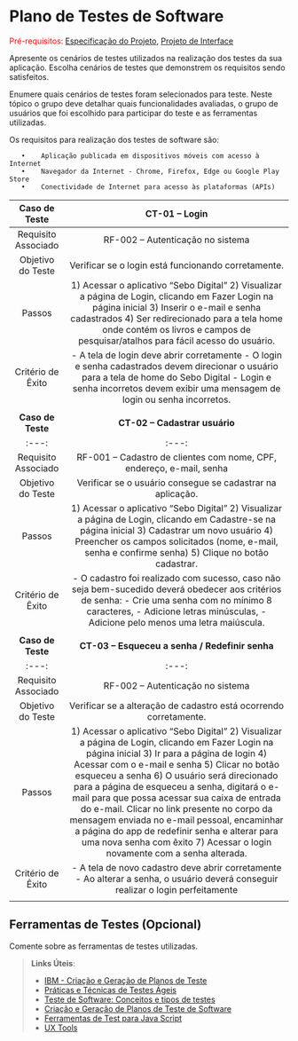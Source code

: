 # Plano de Testes de Software

<span style="color:red">Pré-requisitos: <a href="2-Especificação do Projeto.md"> Especificação do Projeto</a></span>, <a href="3-Projeto de Interface.md"> Projeto de Interface</a>

Apresente os cenários de testes utilizados na realização dos testes da sua aplicação. Escolha cenários de testes que demonstrem os requisitos sendo satisfeitos.

Enumere quais cenários de testes foram selecionados para teste. Neste tópico o grupo deve detalhar quais funcionalidades avaliadas, o grupo de usuários que foi escolhido para participar do teste e as ferramentas utilizadas.

Os requisitos para realização dos testes de software são:

       •	Aplicação publicada em dispositivos móveis com acesso à Internet
       •	Navegador da Internet - Chrome, Firefox, Edge ou Google Play Store
       •	Conectividade de Internet para acesso às plataformas (APIs)
 
| **Caso de Teste** 	| **CT-01 – Login** 	|
|:---:	|:---:	|
|	Requisito Associado 	| RF-002 – Autenticação no sistema |
| Objetivo do Teste 	| Verificar se o login está funcionando corretamente. |
| Passos 	| 1) Acessar o aplicativo “Sebo Digital” 2) Visualizar a página de Login, clicando em Fazer Login na página inicial 3) Inserir o e-mail e senha cadastrados 4) Ser redirecionado para a tela home onde contém os livros e campos de pesquisar/atalhos para fácil acesso do usuário. |
|Critério de Êxito | - A tela de login deve abrir corretamente - O login e senha cadastrados devem direcionar o usuário para a tela de home do Sebo Digital - Login e senha incorretos devem exibir uma mensagem de login ou senha incorretos. |
|  	|  	|
| **Caso de Teste** 	| **CT-02 – Cadastrar usuário** 	|
|:---:	|:---:	|
|	Requisito Associado 	| RF-001 – Cadastro de clientes com nome, CPF, endereço, e-mail, senha |
| Objetivo do Teste 	| Verificar se o usuário consegue se cadastrar na aplicação. |
| Passos 	| 1) Acessar o aplicativo “Sebo Digital” 2) Visualizar a página de Login, clicando em Cadastre-se na página inicial 3) Cadastrar um novo usuário 4) Preencher os campos solicitados (nome, e-mail, senha e confirme senha) 5) Clique no botão cadastrar. |
|Critério de Êxito | - O cadastro foi realizado com sucesso, caso não seja bem-sucedido deverá obedecer aos critérios de senha: - Crie uma senha com no mínimo 8 caracteres, - Adicione letras minúsculas, -Adicione pelo menos uma letra maiúscula. |
|  	|  	|
| **Caso de Teste** 	| **CT-03 – Esqueceu a senha / Redefinir senha** 	|
|:---:	|:---:	|
|	Requisito Associado 	| RF-002 – Autenticação no sistema |
| Objetivo do Teste 	| Verificar se a alteração de cadastro está ocorrendo corretamente. |
| Passos 	| 1) Acessar o aplicativo “Sebo Digital” 2) Visualizar a página de Login, clicando em Fazer Login na página inicial 3) Ir para a página de login 4) Acessar com o e-mail e senha 5) Clicar no botão esqueceu a senha 6) O usuário será direcionado para a página de esqueceu a senha, digitará o e-mail para que possa acessar sua caixa de entrada do e-mail. Clicar no link presente no corpo da mensagem enviada no e-mail pessoal, encaminhar a página do app de redefinir senha e alterar para uma nova senha com êxito 7) Acessar o login novamente com a senha alterada. |
|Critério de Êxito | - A tela de novo cadastro deve abrir corretamente - Ao alterar a senha, o usuário deverá conseguir realizar o login perfeitamente |
|  	|  	|

 
## Ferramentas de Testes (Opcional)

Comente sobre as ferramentas de testes utilizadas.
 
> **Links Úteis**:
> - [IBM - Criação e Geração de Planos de Teste](https://www.ibm.com/developerworks/br/local/rational/criacao_geracao_planos_testes_software/index.html)
> - [Práticas e Técnicas de Testes Ágeis](http://assiste.serpro.gov.br/serproagil/Apresenta/slides.pdf)
> -  [Teste de Software: Conceitos e tipos de testes](https://blog.onedaytesting.com.br/teste-de-software/)
> - [Criação e Geração de Planos de Teste de Software](https://www.ibm.com/developerworks/br/local/rational/criacao_geracao_planos_testes_software/index.html)
> - [Ferramentas de Test para Java Script](https://geekflare.com/javascript-unit-testing/)
> - [UX Tools](https://uxdesign.cc/ux-user-research-and-user-testing-tools-2d339d379dc7)

